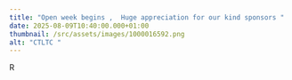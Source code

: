 ```yaml
---
title: "Open week begins ,  Huge appreciation for our kind sponsors "
date: 2025-08-09T10:40:00.000+01:00
thumbnail: /src/assets/images/1000016592.png
alt: "CTLTC "
---
```

R
